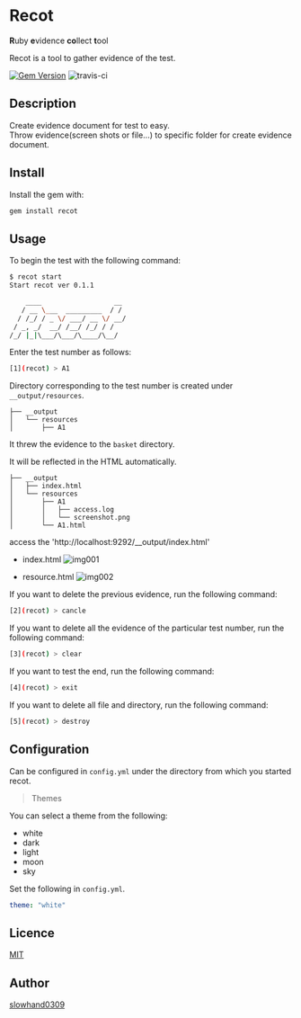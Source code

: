 # Recot

**R**uby **e**vidence **co**llect **t**ool<br>

Recot is a tool to gather evidence of the test.

[![Gem Version](https://badge.fury.io/rb/recot.svg)](https://badge.fury.io/rb/recot)
![travis-ci](https://travis-ci.org/Slowhand0309/recot.svg?branch=develop)

## Description
Create evidence document for test to easy.<br>
Throw evidence(screen shots or file...) to specific folder for create evidence document.

## Install

Install the gem with:

```sh
gem install recot
```
## Usage

To begin the test with the following command:

```sh
$ recot start
Start recot ver 0.1.1

    ____                  __
   / __ \___  _________  / /
  / /_/ / _ \/ ___/ __ \/ __/
 / _, _/  __/ /__/ /_/ / /
/_/ |_|\___/\___/\____/\__/
```

Enter the test number as follows:

```sh
[1](recot) > A1
```

Directory corresponding to the test number is created under `__output/resources`.

```
├── __output
│   └── resources
│       ├── A1
```

It threw the evidence to the `basket` directory.

It will be reflected in the HTML automatically.

```
├── __output
│   ├── index.html
│   └── resources
│       ├── A1
│       │   ├── access.log
│       │   └── screenshot.png
│       └── A1.html
```

access the 'http://localhost:9292/__output/index.html'

* index.html
![img001](http://slowhand0309.github.io/images/recot/index_html.png)

* resource.html
![img002](http://slowhand0309.github.io/images/recot/resource_html.png)

If you want to delete the previous evidence, run the following command:

```sh
[2](recot) > cancle
```

If you want to delete all the evidence of the particular test number, run the following command:

```sh
[3](recot) > clear
```

If you want to test the end, run the following command:

```sh
[4](recot) > exit
```

If you want to delete all file and directory,
run the following command:

```sh
[5](recot) > destroy
```

## Configuration

Can be configured in `config.yml` under the directory from which you started recot.

> Themes

You can select a theme from the following:

* white
* dark
* light
* moon
* sky

Set the following in `config.yml`.
```yml
theme: "white"
```


## Licence

[MIT](https://github.com/tcnksm/tool/blob/master/LICENCE)

## Author

[slowhand0309](https://github.com/Slowhand0309)
